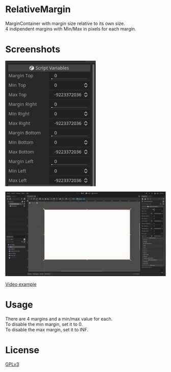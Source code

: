 # RelativeMargin

MarginContainer with margin size relative to its own size.  
4 indipendent margins with Min/Max in pixels for each margin.

# Screenshots

![Options](screenshots/options.png  "Options")

![Example 01](screenshots/example01.gif  "Example 01")

[Video example](screenshots/example02.m4v)

# Usage

There are 4 margins and a min/max value for each.  
To disable the min margin, set it to 0.  
To disable the max margin, set it to INF.

# License

[GPLv3](LICENSE)
